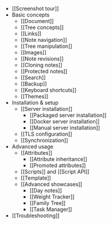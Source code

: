 * [[Screenshot tour]]
* Basic concepts
  * [[Document]]
  * [[Tree concepts]]
  * [[Links]]
  * [[Note navigation]]
  * [[Tree manipulation]]
  * [[Images]]
  * [[Note revisions]]
  * [[Cloning notes]]
  * [[Protected notes]]
  * [[Search]]
  * [[Backup]]
  * [[Keyboard shortcuts]]
  * [[Themes]]
* Installation & setup
  * [[Server installation]]
    * [[Packaged server installation]]
    * [[Docker server installation]]
    * [[Manual server installation]]
  * [[TLS configuration]]
  * [[Synchronization]]
* Advanced usage
  * [[Attributes]]
    * [[Attribute inheritance]]
    * [[Promoted attributes]]
  * [[Scripts]] and [[Script API]]
  * [[Template]]
  * [[Advanced showcases]]
    * [[Day notes]]
    * [[Weight Tracker]]
    * [[Family Tree]]
    * [[Task Manager]]
* [[Troubleshooting]]
